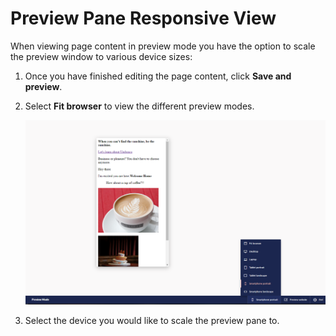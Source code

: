 # Preview Pane Responsive View

When viewing page content in preview mode you have the option to scale the preview window to various device sizes:

1. Once you have finished editing the page content, click **Save and preview**.
2.  Select **Fit browser** to view the different preview modes.

    ![responsivePreview.png](../../../../../10/umbraco-cms/tutorials/editors-manual/tips-and-tricks/images/responsivePreview-v9.png)
3. Select the device you would like to scale the preview pane to.
